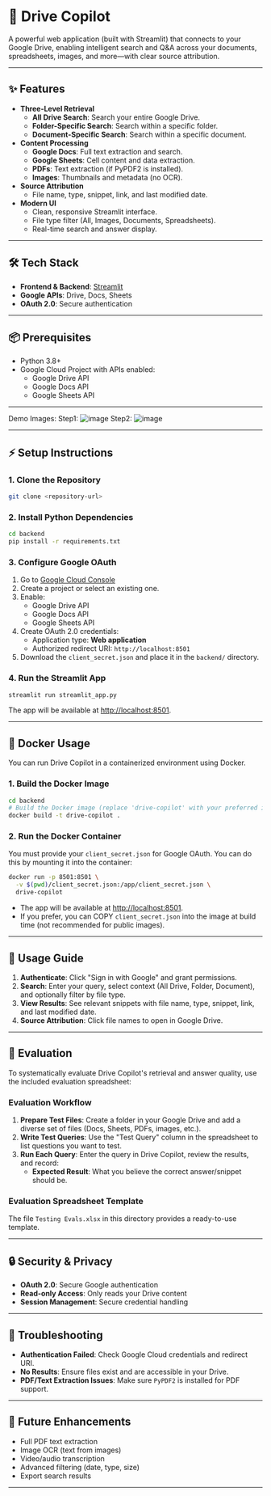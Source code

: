 # 🚀 Drive Copilot

A powerful web application (built with Streamlit) that connects to your Google Drive, enabling intelligent search and Q&A across your documents, spreadsheets, images, and more—with clear source attribution.

---

## ✨ Features

- **Three-Level Retrieval**
  - **All Drive Search**: Search your entire Google Drive.
  - **Folder-Specific Search**: Search within a specific folder.
  - **Document-Specific Search**: Search within a specific document.
- **Content Processing**
  - **Google Docs**: Full text extraction and search.
  - **Google Sheets**: Cell content and data extraction.
  - **PDFs**: Text extraction (if PyPDF2 is installed).
  - **Images**: Thumbnails and metadata (no OCR).
- **Source Attribution**
  - File name, type, snippet, link, and last modified date.
- **Modern UI**
  - Clean, responsive Streamlit interface.
  - File type filter (All, Images, Documents, Spreadsheets).
  - Real-time search and answer display.

---

## 🛠️ Tech Stack

- **Frontend & Backend**: [Streamlit](https://streamlit.io/)
- **Google APIs**: Drive, Docs, Sheets
- **OAuth 2.0**: Secure authentication

---

## 📦 Prerequisites

- Python 3.8+
- Google Cloud Project with APIs enabled:
  - Google Drive API
  - Google Docs API
  - Google Sheets API

---

Demo Images:
Step1: ![image](https://github.com/user-attachments/assets/f5330538-9ab9-4f89-a9f5-4723063f535e)
Step2: ![image](https://github.com/user-attachments/assets/fa9b4da5-6e29-479a-ae92-a104ebeefcea)


--- 
## ⚡ Setup Instructions

### 1. Clone the Repository

```bash
git clone <repository-url>

```

### 2. Install Python Dependencies

```bash
cd backend
pip install -r requirements.txt
```

### 3. Configure Google OAuth

1. Go to [Google Cloud Console](https://console.cloud.google.com/)
2. Create a project or select an existing one.
3. Enable:
   - Google Drive API
   - Google Docs API
   - Google Sheets API
4. Create OAuth 2.0 credentials:
   - Application type: **Web application**
   - Authorized redirect URI: `http://localhost:8501`
5. Download the `client_secret.json` and place it in the `backend/` directory.

### 4. Run the Streamlit App

```bash
streamlit run streamlit_app.py
```

The app will be available at [http://localhost:8501](http://localhost:8501).

---

## 🐳 Docker Usage

You can run Drive Copilot in a containerized environment using Docker.

### 1. Build the Docker Image

```bash
cd backend
# Build the Docker image (replace 'drive-copilot' with your preferred image name)
docker build -t drive-copilot .
```

### 2. Run the Docker Container

You must provide your `client_secret.json` for Google OAuth. You can do this by mounting it into the container:

```bash
docker run -p 8501:8501 \
  -v $(pwd)/client_secret.json:/app/client_secret.json \
  drive-copilot
```

- The app will be available at [http://localhost:8501](http://localhost:8501).
- If you prefer, you can COPY `client_secret.json` into the image at build time (not recommended for public images).

---

## 🏃 Usage Guide

1. **Authenticate**: Click "Sign in with Google" and grant permissions.
2. **Search**: Enter your query, select context (All Drive, Folder, Document), and optionally filter by file type.
3. **View Results**: See relevant snippets with file name, type, snippet, link, and last modified date.
4. **Source Attribution**: Click file names to open in Google Drive.

---
## 📝 Evaluation

To systematically evaluate Drive Copilot's retrieval and answer quality, use the included evaluation spreadsheet:

### **Evaluation Workflow**

1. **Prepare Test Files**: Create a folder in your Google Drive and add a diverse set of files (Docs, Sheets, PDFs, images, etc.).
2. **Write Test Queries**: Use the "Test Query" column in the spreadsheet to list questions you want to test.
3. **Run Each Query**: Enter the query in Drive Copilot, review the results, and record:
   - **Expected Result**: What you believe the correct answer/snippet should be.


### **Evaluation Spreadsheet Template**

The file `Testing Evals.xlsx` in this directory provides a ready-to-use template.

---

## 🔒 Security & Privacy

- **OAuth 2.0**: Secure Google authentication
- **Read-only Access**: Only reads your Drive content
- **Session Management**: Secure credential handling

---

## 🐞 Troubleshooting

- **Authentication Failed**: Check Google Cloud credentials and redirect URI.
- **No Results**: Ensure files exist and are accessible in your Drive.
- **PDF/Text Extraction Issues**: Make sure `PyPDF2` is installed for PDF support.

---

## 🚧 Future Enhancements

- Full PDF text extraction
- Image OCR (text from images)
- Video/audio transcription
- Advanced filtering (date, type, size)
- Export search results

--- 
